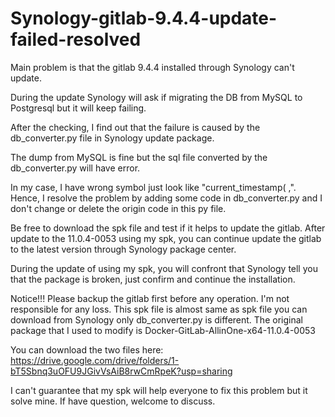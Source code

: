 # Synology-gitlab-9.4.4-update-failed-resolved
Main problem is that the gitlab 9.4.4 installed through Synology can't update.

During the update Synology will ask if migrating the DB from MySQL to Postgresql but it will keep failing.

After the checking, I find out that the failure is caused by the db_converter.py file in Synology update package.

The dump from MySQL is fine but the sql file converted by the db_converter.py will have error.

In my case, I have wrong symbol just look like "current_timestamp( ,".
Hence, I resolve the problem by adding some code in db_converter.py and I don't change or delete the origin code in this py file.

Be free to download the spk file and test if it helps to update the gitlab.
After update to the 11.0.4-0053 using my spk, you can continue update the gitlab to the latest version through Synology package center.

During the update of using my spk, you will confront that Synology tell you that the package is broken, just confirm and continue the installation.

Notice!!! Please backup the gitlab first before any operation. I'm not responsible for any loss.
This spk file is almost same as spk file you can download from Synology only db_converter.py is different.
The original package that I used to modify is Docker-GitLab-AllinOne-x64-11.0.4-0053

You can download the two files here: https://drive.google.com/drive/folders/1-bT5Sbnq3uOFU9JGivVsAiB8rwCmRpeK?usp=sharing

I can't guarantee that my spk will help everyone to fix this problem but it solve mine. If have question, welcome to discuss.
